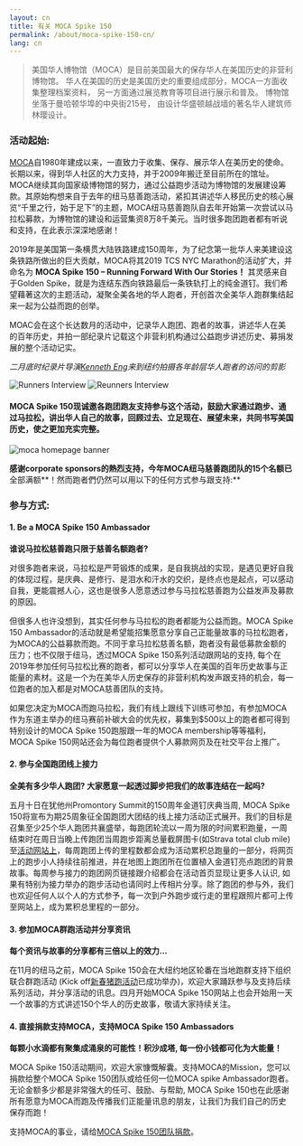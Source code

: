 ```yaml
---
layout: cn
title: 有关 MOCA Spike 150
permalink: /about/moca-spike-150-cn/
lang: cn
---
```


> 美国华人博物馆（MOCA）是目前美国最大的保存华人在美国历史的非营利博物馆。 华人在美国的历史是美国历史的重要组成部分，MOCA一方面收集整理档案资料， 另一方面通过展览教育等项目进行展示和普及。 博物馆坐落于曼哈顿华埠的中央街215号， 由设计华盛顿越战墙的著名华人建筑师林璎设计。


### 活动起始:

[MOCA](moca/)自1980年建成以来，一直致力于收集、保存、展示华人在美历史的使命。长期以来，得到华人社区的大力支持，并于2009年搬迁至目前所在的馆址。MOCA继续其向国家级博物馆的努力，通过公益跑步活动为博物馆的发展建设筹款。其原始构想来自于去年的纽马慈善跑活动，紧扣其讲述华人移民历史的核心展览“千里之行，始于足下”的主题，MOCA纽马慈善跑队自去年开始第一次尝试以马拉松募款，为博物馆的建设和运营集资8万8千美元。当时很多跑团跑者都有听说和支持，在此表示深深地感谢！

2019年是美国第一条横贯大陆铁路建成150周年，为了纪念第一批华人来美建设这条铁路所做出的巨大贡献，MOCA将其2019 TCS NYC Marathon的活动扩大，并命名为 **MOCA Spike 150 – Running Forward With Our Stories！** 其灵感来自于Golden Spike，就是为连结东西向铁路最后一条铁轨打上的纯金道钉。我们希望藉著这次的主题活动，凝聚全美各地的华人跑者，开创首次全美华人跑群集结起来一起为公益而跑的创举。

MOAC会在这个长达数月的活动中，记录华人跑团、跑者的故事，讲述华人在美的百年历史，并拍一部纪录片记载这个非营利机构通过公益跑步讲述历史、募捐发展的整个活动记实。

*二月底时纪录片导演[Kenneth Eng](https://quincyasianresources.org/meet-kenneth-eng)来到纽约拍摄各年龄层华人跑者的访问的剪影*

![Runners Interview](https://user-images.githubusercontent.com/46349226/53707213-023b3b80-3dfc-11e9-90a8-71b6f6a51cac.jpg)
![Reunners Interview](https://user-images.githubusercontent.com/46349226/53707138-aa9cd000-3dfb-11e9-81df-e9b6550cd356.jpg)


#### MOCA Spike 150现诚邀各跑团跑友支持参与这个活动，鼓励大家通过跑步、通过马拉松，讲出华人自己的故事，回顾过去、立足现在、展望未来，共同书写美国历史，使之更加充实完整。

![moca homepage banner](https://user-images.githubusercontent.com/46349226/53707886-db323900-3dfe-11e9-8832-8bb209f2eb52.jpg)

**感谢corporate sponsors的熱烈支持，今年MOCA纽马慈善跑团队的15个名额已**全部满额**！然而跑者們仍然可以用以下的任何方式参与跟支持:**

### 参与方式:

#### 1. Be a MOCA Spike 150 Ambassador

**谁说马拉松慈善跑只限于慈善名额跑者?**

对很多跑者来说，马拉松是严苛锻炼的成果，是自我挑战的实现，是遇见更好自我的体现过程，是庆典、是修行、是泪水和汗水的交织，是终点也是起点，可以感动自我，更能震撼人心，这也是很多人愿意透过参与马拉松慈善跑为公益发声及募款的原因。

但很多人也许没想到，其实任何参与马拉松的跑者都能为公益而跑。MOCA Spike 150 Ambassador的活动就是希望能招集愿意分享自己正能量故事的马拉松跑者，为MOCA的公益募款而跑。不同于拿马拉松慈善名额，跑者没有最低募款金额的压力；也不仅限于纽马，透过MOCA Spike 150系列活动跟网站的支持, 每个在2019年参加任何马拉松比赛的跑者，都可以分享华人在美国的百年历史故事与正能量的素材。这是一个为在美华人历史保存的非营利机构发声跟支持的机会，每一位跑者的加入都是对MOCA慈善团队的支持。

如果您决定为MOCA而跑马拉松，我们有线上跟线下训练可参加，有参加MOCA作为东道主举办的纽马赛前补碳大会的优先权，募集到$500以上的跑者都可得到特别设计的MOCA Spike 150跑服跟一年的MOCA membership等等福利，MOCA Spike 150网站还会为每位跑者提供个人募款网页及在社交平台上推广。 

#### 2. 参与全国跑团线上接力

**全美有多少华人跑团? 大家愿意一起透过脚步把我们的故事连结在一起吗?**

五月十日在犹他州Promontory Summit的150周年金道钉庆典当周, MOCA Spike 150将宣布为期25周象征全国跑团大团结的线上接力活动正式展开。我们的目标是召集至少25个华人跑团共襄盛举，每跑团轮流以一周为限的时间累积跑量，一周结束时在周日当晚上传跑团当周跑步距离总量截屏图卡(如Strava total club mile)至[活动网站上](https://www.mocaspike150.org/)，每周跑团上传的里程数都会成为活动累积总跑量的一部分，将网页上的跑步小人持续往前推进，并在地图上跑团所在位置植入金道钉亮点跑团的背景故事。每周参与接力的跑团网页链接跟介绍都会在活动首页显现让更多人认识, 如果有特别为接力举办的跑步活动也请同时上传相片分享。除了跑团的参与外，我们也欢迎任何人以个人的方式参予，每一次到户外跑步或行走的里程跟照片都可上传至网站上，成为累积总里程的一部分。

#### 3. 参加MOCA群跑活动并分享资讯

**每个资讯与故事的分享都有三倍以上的效力...**

在11月的纽马之前，MOCA Spike 150会在大纽约地区轮番在当地跑群支持下组织联合群跑活动 (Kick off[新春猪跑活动](/events/2019/02/10/MOCA-Spike-150-野豬迎春記)已成功举办)，欢迎大家踊跃参与及支持后续系列活动，并分享活动的讯息。四月开始MOCA Spike 150网站上也会开始用一天一个故事的方式讲述150个华人的历史故事，敬请大家持续关注。


#### 4. 直接捐款支持MOCA，支持MOCA Spike 150 Ambassadors

**每颗小水滴都有聚集成涌泉的可能性！积沙成塔, 每一份小钱都可化为大能量！**

MOCA Spike 150活动期间，欢迎大家慷慨解囊。支持MOCA的Mission，您可以捐款给整个MOCA Spike 150团队或给任何一位MOCA spike Ambassador跑者。无论金额多少都是非常强大的任可、鼓励、与帮助, MOCA Spike 150也在此感谢所有愿意为MOCA而跑及传播我们正能量讯息的朋友，让我们为我们自己的历史保存而跑！

支持MOCA的事业，请给[MOCA Spike 150团队捐款](https://www.crowdrise.com/o/en/campaign/moca-spike-150)。


